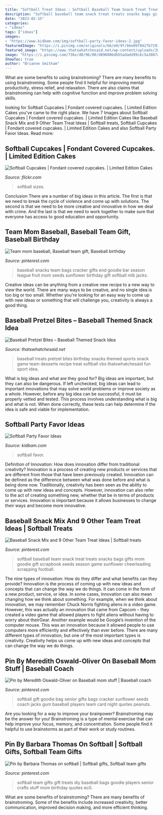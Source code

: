 ```yaml
---
title: "Softball Treat Ideas : Softball Baseball Team Snack Treat Treats Snacks Bags Gifts Mom Goodie Gift Scrapbook Seeds Season Game Sunflower Cheerleading Scrapping Football"
description: "Softball baseball team snack treat treats snacks bags gifts mom goodie gift scrapbook seeds season game sunflower cheerleading scrapping football"
date: "2023-02-15"
categories:
- "ideas"
tags: ["ideas"]
images:
- "https://www.kidbam.com/img/softball-party-favor-ideas-2.jpg"
featuredImage: "https://i.pinimg.com/originals/b6/e0/9f/b6e09f8427b719314864c61a5e62369e.jpg"
featured_image: "https://www.thatswhatchesaid.net/wp-content/uploads/2017/05/Baseball-Pretzel-Bites.jpg"
image: "https://i.pinimg.com/736x/d0/96/00/d096006db55adadd99c6c5a3087a5ca2.jpg"
ShowToc: true
author: "Brianne Smitham"
---
```



What are some benefits to using brainstroming?
There are many benefits to using brainstroming. Some people find it helpful for improving mental productivity, stress relief, and relaxation. There are also claims that brainstroming can help with cognitive function and improve problem solving skills.

	

		
looking for Softball Cupcakes | Fondant covered cupcakes. | Limited Edition Cakes you've came to the right place. We have 7 Images about Softball Cupcakes | Fondant covered cupcakes. | Limited Edition Cakes like Baseball Snack Mix and 9 Other Team Treat Ideas | Softball treats, Softball Cupcakes | Fondant covered cupcakes. | Limited Edition Cakes and also Softball Party Favor Ideas. Read more:
		
    
## Softball Cupcakes | Fondant Covered Cupcakes. | Limited Edition Cakes

<img loading=lazy src="https://c2.staticflickr.com/6/5004/5341457988_57f201e82b_b.jpg" onerror="this.onerror=null;this.src='https://tse3.mm.bing.net/th?id=OIP.1s3i1P5uxFr-rnWLyUym5QHaFj&amp;pid=15.1';" alt="Softball Cupcakes | Fondant covered cupcakes. | Limited Edition Cakes">

_Source: flickr.com_

>softball sizes. 

	

Conclusion
There are a number of big ideas in this article. The first is that we need to break the cycle of violence and come up with solutions. The second is that we need to be more creative and innovative in how we deal with crime. And the last is that we need to work together to make sure that everyone has access to good education and opportunity.

    
## Team Mom Baseball, Baseball Team Gift, Baseball Birthday

<img loading=lazy src="https://i.pinimg.com/originals/b6/e0/9f/b6e09f8427b719314864c61a5e62369e.jpg" onerror="this.onerror=null;this.src='https://tse4.mm.bing.net/th?id=OIP.Y6lrr2Rhe9eIWTbBrHk1wwHaLC&amp;pid=15.1';" alt="Team mom baseball, Baseball team gift, Baseball birthday">

_Source: pinterest.com_

>baseball snacks team bags cracker gifts end goodie bar season league fruit mom seeds sunflower birthday gift softball mlb jacks. 

	

Creative ideas can be anything from a creative new recipe to a new way to view the world. There are many ways to be creative, and no single idea is too big or too small. Whether you're looking for an easy way to come up with new ideas or something that will challenge you, creativity is always a good thing.

    
## Baseball Pretzel Bites – Baseball Themed Snack Idea

<img loading=lazy src="https://www.thatswhatchesaid.net/wp-content/uploads/2017/05/Baseball-Pretzel-Bites.jpg" onerror="this.onerror=null;this.src='https://tse4.mm.bing.net/th?id=OIP.G_iAObiZxLDatBdKvi16NQHaKX&amp;pid=15.1';" alt="Baseball Pretzel Bites – Baseball Themed Snack Idea">

_Source: thatswhatchesaid.net_

>baseball treats pretzel bites birthday snacks themed sports snack game team desserts recipe treat softball vbs thatswhatchesaid fun sport idea. 

	

What is big ideas and what are they good for?
Big ideas are important, but they can also be dangerous. If left unchecked, big ideas can lead to important innovations that may solve world problems or improve society as a whole. However, before any big idea can be successful, it must be properly vetted and tested. This process involves understanding what is big and what is not. When done correctly, these tests can help determine if the idea is safe and viable for implementation.

    
## Softball Party Favor Ideas

<img loading=lazy src="https://www.kidbam.com/img/softball-party-favor-ideas-2.jpg" onerror="this.onerror=null;this.src='https://tse4.mm.bing.net/th?id=OIP.LvjBpQl0N1IWdaRYLseqMQHaPH&amp;pid=15.1';" alt="Softball Party Favor Ideas">

_Source: kidbam.com_

>softball favor. 

	

Definition of Innovation: How does innovation differ from traditional creativity?
Innovation is a process of creating new products or services that are different from those that have been previously created. Innovation can be defined as the difference between what was done before and what is being done now. Traditionally, creativity has been seen as the ability to come up with new ideas and concepts. However, innovation can also refer to the act of creating something new, whether that be in terms of products or services. Innovation is important because it allows businesses to change their ways and become more innovative.

    
## Baseball Snack Mix And 9 Other Team Treat Ideas | Softball Treats

<img loading=lazy src="https://i.pinimg.com/736x/d0/96/00/d096006db55adadd99c6c5a3087a5ca2.jpg" onerror="this.onerror=null;this.src='https://tse3.mm.bing.net/th?id=OIP.lljB2JvZXJatNcQctm7jlwAAAA&amp;pid=15.1';" alt="Baseball Snack Mix and 9 Other Team Treat Ideas | Softball treats">

_Source: pinterest.com_

>softball baseball team snack treat treats snacks bags gifts mom goodie gift scrapbook seeds season game sunflower cheerleading scrapping football. 

	

The nine types of innovation: How do they differ and what benefits can they provide?
Innovation is the process of coming up with new ideas and concepts that can change the way we do things. It can come in the form of a new product, service, or idea. In some cases, innovation can also mean changing how we think about something. For example, when we think about innovation, we may remember Chuck Norris fighting aliens in a video game. However, this was actually an innovation that came from Capcom – they created a video game that allowed players to fight aliens without having to worry about theirGear. Another example would be Google’s invention of the computer mouse. This was an innovation because it allowed people to use computers more efficiently and effectively than ever before. There are many different types of innovation, but one of the most important types is creativity. Creativity helps us come up with new ideas and concepts that can change the way we do things.

    
## Pin By Meredith Oswald-Oliver On Baseball Mom Stuff | Baseball Coach

<img loading=lazy src="https://i.pinimg.com/736x/7e/d8/17/7ed817d789e403bb43f86d62974efd0c--softball-gifts-softball-goodie-bag-ideas.jpg" onerror="this.onerror=null;this.src='https://tse3.mm.bing.net/th?id=OIP.5-7hh6DKbXbfgpU8kGs2-QAAAA&amp;pid=15.1';" alt="Pin by Meredith Oswald-Oliver on Baseball mom stuff | Baseball coach">

_Source: pinterest.com_

>softball gift goodie bag senior gifts bags cracker sunflower seeds coach jacks gum baseball players team card night quotes peanuts. 

	

Are you looking for a way to improve your brainpower? Brainstroming may be the answer for you! Brainstroming is a type of mental exercise that can help improve your focus, memory, and concentration. Some people find it helpful to use brainstorms as part of their work or study routines.

    
## Pin By Barbara Thomas On Softball | Softball Gifts, Softball Team Gifts

<img loading=lazy src="https://i.pinimg.com/736x/c5/65/82/c56582ace10b252da6bfea798be75e5b--softball-team-gifts-softball-mom.jpg" onerror="this.onerror=null;this.src='https://tse2.mm.bing.net/th?id=OIP.KawxoddMWDg_T2OMY7AcZwHaJ6&amp;pid=15.1';" alt="Pin by Barbara Thomas on softball | Softball gifts, Softball team gifts">

_Source: pinterest.com_

>softball team gifts gift treats diy baseball bags goodie players senior crafts stuff mom birthday quotes ec0. 

	

What are some benefits of brainstroming?
There are many benefits of brainstroming. Some of the benefits include increased creativity, better communication, improved decision making, and more efficient thinking.

